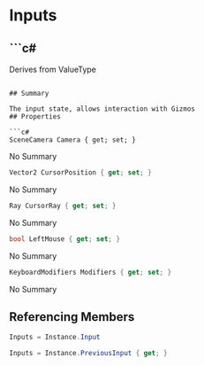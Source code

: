 # Inputs

## ```c#
Derives from ValueType
```

## Summary

The input state, allows interaction with Gizmos
## Properties

```c#
SceneCamera Camera { get; set; } 
```
No Summary
```c#
Vector2 CursorPosition { get; set; } 
```
No Summary
```c#
Ray CursorRay { get; set; } 
```
No Summary
```c#
bool LeftMouse { get; set; } 
```
No Summary
```c#
KeyboardModifiers Modifiers { get; set; } 
```
No Summary
## Referencing Members

```c#
Inputs = Instance.Input
```
```c#
Inputs = Instance.PreviousInput { get; } 
```
